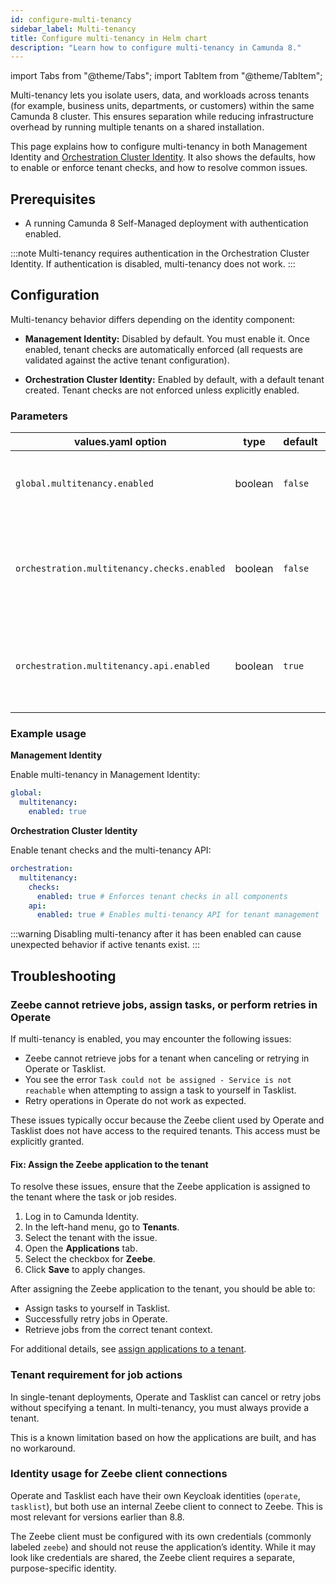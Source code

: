 ```yaml
---
id: configure-multi-tenancy
sidebar_label: Multi-tenancy
title: Configure multi-tenancy in Helm chart
description: "Learn how to configure multi-tenancy in Camunda 8."
---
```


import Tabs from "@theme/Tabs";
import TabItem from "@theme/TabItem";

Multi-tenancy lets you isolate users, data, and workloads across tenants (for example, business units, departments, or customers) within the same Camunda 8 cluster. This ensures separation while reducing infrastructure overhead by running multiple tenants on a shared installation.

This page explains how to configure multi-tenancy in both Management Identity and [Orchestration Cluster Identity](/self-managed/components/orchestration-cluster/identity/overview.md). It also shows the defaults, how to enable or enforce tenant checks, and how to resolve common issues.

## Prerequisites

- A running Camunda 8 Self-Managed deployment with authentication enabled.

:::note
Multi-tenancy requires authentication in the Orchestration Cluster Identity. If authentication is disabled, multi-tenancy does not work.
:::

## Configuration

Multi-tenancy behavior differs depending on the identity component:

- **Management Identity:** Disabled by default. You must enable it. Once enabled, tenant checks are automatically enforced (all requests are validated against the active tenant configuration).

- **Orchestration Cluster Identity:** Enabled by default, with a default tenant created. Tenant checks are not enforced unless explicitly enabled.

### Parameters

| values.yaml option                          | type    | default | description                                                                          |
| ------------------------------------------- | ------- | ------- | ------------------------------------------------------------------------------------ |
| `global.multitenancy.enabled`               | boolean | `false` | (Management Identity) Enable multi-tenancy globally.                                 |
| `orchestration.multitenancy.checks.enabled` | boolean | `false` | (Orchestration Cluster Identity) Enforce tenant validation across requests.          |
| `orchestration.multitenancy.api.enabled`    | boolean | `true`  | (Orchestration Cluster Identity) Enable the multi-tenancy API for tenant management. |

### Example usage

**Management Identity**

Enable multi-tenancy in Management Identity:

```yaml
global:
  multitenancy:
    enabled: true
```

**Orchestration Cluster Identity**

Enable tenant checks and the multi-tenancy API:

```yaml
orchestration:
  multitenancy:
    checks:
      enabled: true # Enforces tenant checks in all components
    api:
      enabled: true # Enables multi-tenancy API for tenant management
```

:::warning
Disabling multi-tenancy after it has been enabled can cause unexpected behavior if active tenants exist.
:::

## Troubleshooting

### Zeebe cannot retrieve jobs, assign tasks, or perform retries in Operate

If multi-tenancy is enabled, you may encounter the following issues:

- Zeebe cannot retrieve jobs for a tenant when canceling or retrying in Operate or Tasklist.
- You see the error `Task could not be assigned - Service is not reachable` when attempting to assign a task to yourself in Tasklist.
- Retry operations in Operate do not work as expected.

These issues typically occur because the Zeebe client used by Operate and Tasklist does not have access to the required tenants. This access must be explicitly granted.

#### Fix: Assign the Zeebe application to the tenant

To resolve these issues, ensure that the Zeebe application is assigned to the tenant where the task or job resides.

1. Log in to Camunda Identity.
2. In the left-hand menu, go to **Tenants**.
3. Select the tenant with the issue.
4. Open the **Applications** tab.
5. Select the checkbox for **Zeebe**.
6. Click **Save** to apply changes.

After assigning the Zeebe application to the tenant, you should be able to:

- Assign tasks to yourself in Tasklist.
- Successfully retry jobs in Operate.
- Retrieve jobs from the correct tenant context.

For additional details, see [assign applications to a tenant](/self-managed/components/management-identity/manage-tenants.md#assign-applications-to-a-tenant).

### Tenant requirement for job actions

In single-tenant deployments, Operate and Tasklist can cancel or retry jobs without specifying a tenant. In multi-tenancy, you must always provide a tenant.

This is a known limitation based on how the applications are built, and has no workaround.

### Identity usage for Zeebe client connections

Operate and Tasklist each have their own Keycloak identities (`operate`, `tasklist`), but both use an internal Zeebe client to connect to Zeebe. This is most relevant for versions earlier than 8.8.

The Zeebe client must be configured with its own credentials (commonly labeled `zeebe`) and should not reuse the application’s identity. While it may look like credentials are shared, the Zeebe client requires a separate, purpose-specific identity.
